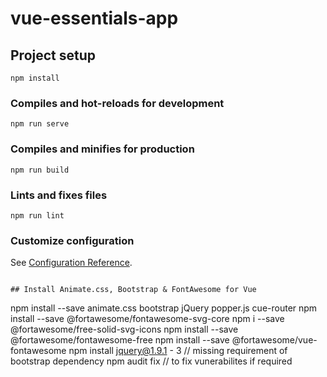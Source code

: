 # vue-essentials-app

## Project setup
```
npm install
```

### Compiles and hot-reloads for development
```
npm run serve
```

### Compiles and minifies for production
```
npm run build
```

### Lints and fixes files
```
npm run lint
```

### Customize configuration
See [Configuration Reference](https://cli.vuejs.org/config/).
```

## Install Animate.css, Bootstrap & FontAwesome for Vue
```
npm install --save animate.css bootstrap jQuery popper.js cue-router
npm install --save @fortawesome/fontawesome-svg-core
npm i --save @fortawesome/free-solid-svg-icons
npm install --save @fortawesome/fontawesome-free
npm install --save @fortawesome/vue-fontawesome
npm install jquery@1.9.1 - 3  // missing requirement of bootstrap dependency
npm audit fix                 // to fix vunerabilites if required